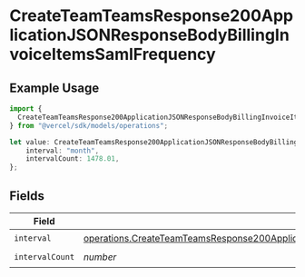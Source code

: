 # CreateTeamTeamsResponse200ApplicationJSONResponseBodyBillingInvoiceItemsSamlFrequency

## Example Usage

```typescript
import {
  CreateTeamTeamsResponse200ApplicationJSONResponseBodyBillingInvoiceItemsSamlFrequency,
} from "@vercel/sdk/models/operations";

let value: CreateTeamTeamsResponse200ApplicationJSONResponseBodyBillingInvoiceItemsSamlFrequency = {
    interval: "month",
    intervalCount: 1478.01,
};
```

## Fields

| Field                                                                                                                                                                                                              | Type                                                                                                                                                                                                               | Required                                                                                                                                                                                                           | Description                                                                                                                                                                                                        |
| ------------------------------------------------------------------------------------------------------------------------------------------------------------------------------------------------------------------ | ------------------------------------------------------------------------------------------------------------------------------------------------------------------------------------------------------------------ | ------------------------------------------------------------------------------------------------------------------------------------------------------------------------------------------------------------------ | ------------------------------------------------------------------------------------------------------------------------------------------------------------------------------------------------------------------ |
| `interval`                                                                                                                                                                                                         | [operations.CreateTeamTeamsResponse200ApplicationJSONResponseBodyBillingInvoiceItemsSamlInterval](../../models/operations/createteamteamsresponse200applicationjsonresponsebodybillinginvoiceitemssamlinterval.md) | :heavy_check_mark:                                                                                                                                                                                                 | N/A                                                                                                                                                                                                                |
| `intervalCount`                                                                                                                                                                                                    | *number*                                                                                                                                                                                                           | :heavy_check_mark:                                                                                                                                                                                                 | N/A                                                                                                                                                                                                                |